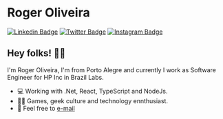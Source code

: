 # Roger Oliveira

[![Linkedin Badge](https://img.shields.io/badge/-LinkedIn-blue?style=flat&logo=LinkedIn&logoColor=white)](https://www.linkedin.com/in/rogerpolvr)
[![Twitter Badge](https://img.shields.io/badge/-Twitter-1ca0f1?style=flat&logo=Twitter&logoColor=white)](https://twitter.com/rogerpolvr)
[![Instagram Badge](https://img.shields.io/badge/-Instagram-C13584?style=flat&logo=Instagram&logoColor=white)](https://www.instagram.com/rogerpolvr)


## Hey folks! ✌🏻

I'm Roger Oliveira, I'm from Porto Alegre and currently I work as Software Engineer for HP Inc in Brazil Labs.

- 💻 Working with .Net, React, TypeScript and NodeJs.
- 🤘🏻 Games, geek culture and technology ennthusiast.
- 📩 Feel free to [e-mail](mailto:rogerpolvr@gmail.com)
